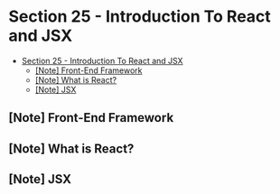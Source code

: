 # Section 25 - Introduction To React and JSX

- [Section 25 - Introduction To React and JSX](#Section-25---Introduction-To-React-and-JSX)
  - [[Note] Front-End Framework](#Note-Front-End-Framework)
  - [[Note] What is React?](#Note-What-is-React)
  - [[Note] JSX](#Note-JSX)

## [Note] Front-End Framework

## [Note] What is React?

## [Note] JSX